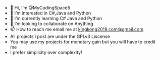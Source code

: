 - 👋 Hi, I’m @MyCodingSpace5
- 👀 I’m interested in C#,Java and Python
- 🌱 I’m currently learning C# Java and Python
- 💞️ I’m looking to collaborate on Anything
- 📫 How to reach me email me at kingkong2019.com@gmail.com
- All projects i post are under the GPLv3 Liscense
- You may use my projects for monetary gain but you will have to credit me
- I prefer simplicity over complexity!
